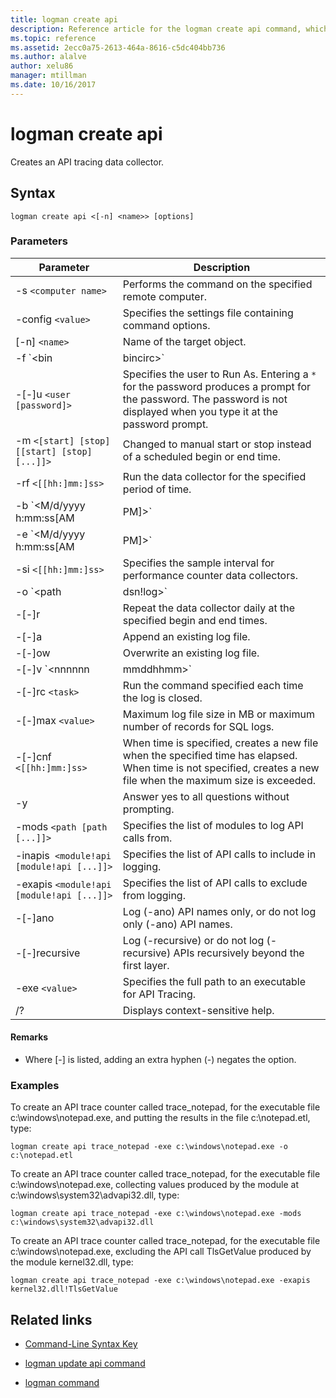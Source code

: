 ```yaml
---
title: logman create api
description: Reference article for the logman create api command, which creates an API-tracing data collector.
ms.topic: reference
ms.assetid: 2ecc0a75-2613-464a-8616-c5dc404bb736
ms.author: alalve
author: xelu86
manager: mtillman
ms.date: 10/16/2017
---
```


# logman create api



Creates an API tracing data collector.

## Syntax

```
logman create api <[-n] <name>> [options]
```

### Parameters

| Parameter | Description |
| --------- | ----------- |
| -s `<computer name>` | Performs the command on the specified remote computer. |
| -config `<value>` | Specifies the settings file containing command options. |
| [-n] `<name>` | Name of the target object. |
| -f `<bin|bincirc>` | Specifies the log format for the data collector. |
| -[-]u `<user [password]>` | Specifies the user to Run As. Entering a `*` for the password produces a prompt for the password. The password is not displayed when you type it at the password prompt. |
| -m `<[start] [stop] [[start] [stop] [...]]>` | Changed to manual start or stop instead of a scheduled begin or end time. |
| -rf `<[[hh:]mm:]ss>` | Run the data collector for the specified period of time. |
| -b `<M/d/yyyy h:mm:ss[AM|PM]>` | Begin collecting data at the specified time. |
| -e `<M/d/yyyy h:mm:ss[AM|PM]>` | End data collection at the specified time. |
| -si `<[[hh:]mm:]ss>` | Specifies the sample interval for performance counter data collectors. |
| -o `<path|dsn!log>` | Specifies the output log file or the DSN and log set name in a SQL database. |
| -[-]r | Repeat the data collector daily at the specified begin and end times. |
| -[-]a | Append an existing log file. |
| -[-]ow | Overwrite an existing log file. |
| -[-]v `<nnnnnn|mmddhhmm>` | Attaches file versioning information to the end of the log file name. |
| -[-]rc `<task>` | Run the command specified each time the log is closed. |
| -[-]max `<value>` | Maximum log file size in MB or maximum number of records for SQL logs. |
| -[-]cnf `<[[hh:]mm:]ss>` | When time is specified, creates a new file when the specified time has elapsed. When time is not specified, creates a new file when the maximum size is exceeded. |
| -y | Answer yes to all questions without prompting. |
| -mods `<path [path [...]]>` | Specifies the list of modules to log API calls from. |
| -inapis` <module!api [module!api [...]]>` | Specifies the list of API calls to include in logging. |
| -exapis `<module!api [module!api [...]]>` | Specifies the list of API calls to exclude from logging. |
| -[-]ano | Log (-ano) API names only, or do not log only (-ano) API names. |
| -[-]recursive | Log (-recursive) or do not log (-recursive) APIs recursively beyond the first layer. |
| -exe `<value>` | Specifies the full path to an executable for API Tracing. |
| /? | Displays context-sensitive help. |

#### Remarks

- Where [-] is listed, adding an extra hyphen (-) negates the option.

### Examples

To create an API trace counter called trace_notepad, for the executable file c:\windows\notepad.exe, and putting the results in the file c:\notepad.etl, type:

```
logman create api trace_notepad -exe c:\windows\notepad.exe -o c:\notepad.etl
```

To create an API trace counter called trace_notepad, for the executable file c:\windows\notepad.exe, collecting values produced by the module at c:\windows\system32\advapi32.dll, type:

```
logman create api trace_notepad -exe c:\windows\notepad.exe -mods c:\windows\system32\advapi32.dll
```

To create an API trace counter called trace_notepad, for the executable file c:\windows\notepad.exe, excluding the API call TlsGetValue produced by the module kernel32.dll, type:
```
logman create api trace_notepad -exe c:\windows\notepad.exe -exapis kernel32.dll!TlsGetValue
```

## Related links

- [Command-Line Syntax Key](command-line-syntax-key.md)

- [logman update api command](logman-update-api.md)

- [logman command](logman.md)
